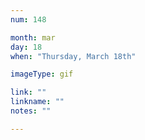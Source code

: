 ```yaml
---
num: 148

month: mar
day: 18
when: "Thursday, March 18th"

imageType: gif

link: ""
linkname: ""
notes: ""

---
```


